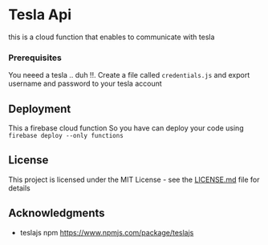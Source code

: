# Tesla Api

this is a cloud function that enables to communicate with tesla

### Prerequisites

You neeed a tesla .. duh !!.
Create a file called `credentials.js` and export username and password to your tesla account

## Deployment

This a firebase cloud function
So you have can deploy your code using `firebase deploy --only functions`

## License

This project is licensed under the MIT License - see the [LICENSE.md](LICENSE.md) file for details

## Acknowledgments

* teslajs npm https://www.npmjs.com/package/teslajs